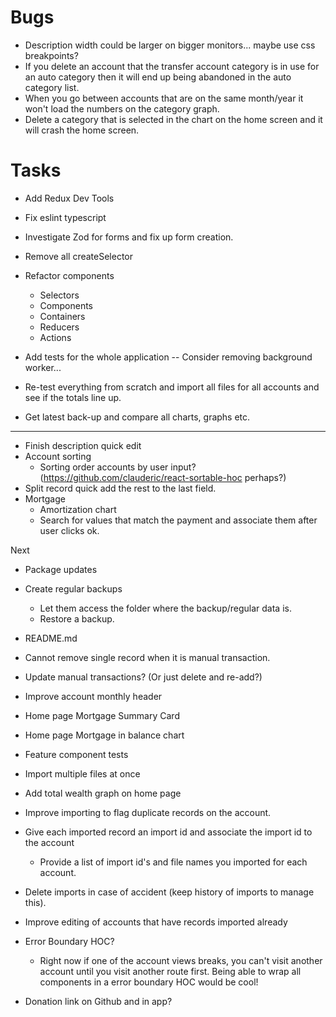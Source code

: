 Bugs
====
  - Description width could be larger on bigger monitors... maybe use css breakpoints?
  - If you delete an account that the transfer account category is in use for an auto category then it will end up being abandoned in the auto category list.
  - When you go between accounts that are on the same month/year it won't load the numbers on the category graph.
  - Delete a category that is selected in the chart on the home screen and it will crash the home screen.

Tasks
=====
- Add Redux Dev Tools
- Fix eslint typescript

- Investigate Zod for forms and fix up form creation.
- Remove all createSelector
- Refactor components
  - Selectors
  - Components
  - Containers
  - Reducers
  - Actions
- Add tests for the whole application
-- Consider removing background worker...
- Re-test everything from scratch and import all files for all accounts and see if the totals line up.
- Get latest back-up and compare all charts, graphs etc.
------------------------------------------------------------------------------------------------------
- Finish description quick edit
- Account sorting
  - Sorting order accounts by user input? (https://github.com/clauderic/react-sortable-hoc perhaps?)
- Split record quick add the rest to the last field.
- Mortgage
  - Amortization chart
  - Search for values that match the payment and associate them after user clicks ok.

Next
- Package updates
- Create regular backups
  + Let them access the folder where the backup/regular data is.
  - Restore a backup.
- README.md


- Cannot remove single record when it is manual transaction.
- Update manual transactions? (Or just delete and re-add?)
- Improve account monthly header
- Home page Mortgage Summary Card
- Home page Mortgage in balance chart
- Feature component tests
- Import multiple files at once
- Add total wealth graph on home page
- Improve importing to flag duplicate records on the account.
- Give each imported record an import id and associate the import id to the account
  - Provide a list of import id's and file names you imported for each account.
- Delete imports in case of accident (keep history of imports to manage this).
- Improve editing of accounts that have records imported already
- Error Boundary HOC?
  - Right now if one of the account views breaks, you can't visit another account until you
    visit another route first. Being able to wrap all components in a error boundary HOC would
    be cool!

- Donation link on Github and in app?